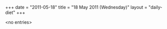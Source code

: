+++
date = "2011-05-18"
title = "18 May 2011 (Wednesday)"
layout = "daily-diet"
+++

<p>&lt;no entries&gt;</p>